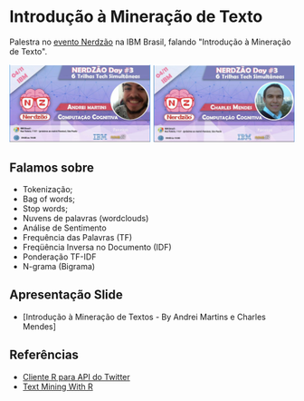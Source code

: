 # Introdução à Mineração de Texto
Palestra no [evento Nerdzão](https://www.meetup.com/pt-BR/Nerdzao/events/242381283/) na IBM Brasil, falando "Introdução à Mineração de Texto".

![Context Menu](art/cards.png)


## Falamos sobre

- Tokenização;
- Bag of words;
- Stop words;
- Nuvens de palavras (wordclouds)
- Análise de Sentimento
- Frequência das Palavras (TF)
- Freqüência Inversa no Documento (IDF)
- Ponderação TF-IDF
- N-grama (Bigrama)


## Apresentação Slide

- [Introdução à Mineração de Textos - By Andrei Martins e Charles Mendes]

## Referências

- [Cliente R para API do Twitter](https://github.com/mkearney/rtweet)
- [Text Mining With R](http://tidytextmining.com/)